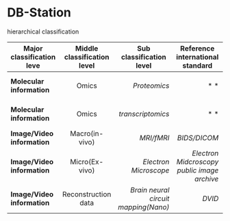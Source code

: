 # DB-Station

hierarchical classification 

|  <center>Major classification leve</center> |  <center>Middle classification level</center> |  <center>Sub classification level</center> |<center>Reference international standard</center> |<center>Unit</center> |<center>File format</center> |<center>etc</center> |
|:--------|:--------:|--------:|--------:|--------:|--------:|--------:|
|**Molecular information** | <center>Omics</center> |*Proteomics* |* * |*2 and 3unit* |*.csv, .xlsx* |*proteome* |
|**Molecular information** | <center>Omics </center> |*transcriptomics* |* * |*2 and 3unit* |*.csv, .xlsx* |*Single-cell* |
|**Image/Video information** | <center>Macro(in-vivo)</center> |*MRI/fMRI* |*BIDS/DICOM* |*3unit* |*.raw(index)* |* * |
|**Image/Video information** | <center>Micro(Ex-vivo)</center> |*Electron Microscope* |*Electron Midcroscopy public image archive* |*1unit* |*.raw* |*Cell* |
|**Image/Video information** | <center>Reconstruction data</center> |*Brain neural circuit mapping(Nano)* |*DVID* |*1unit* |*.raw, .h5* |*cell, Brain region* |


